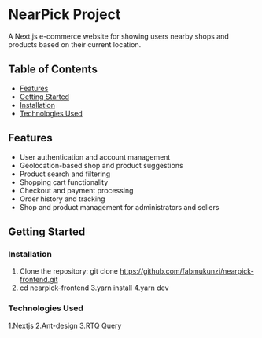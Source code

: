 # NearPick Project

A Next.js e-commerce website for showing users nearby shops and products based on their current location.

## Table of Contents

- [Features](#features)
- [Getting Started](#getting-started)
- [Installation](#installation)
- [Technologies Used](#technologies-used)

## Features

- User authentication and account management
- Geolocation-based shop and product suggestions
- Product search and filtering
- Shopping cart functionality
- Checkout and payment processing
- Order history and tracking
- Shop and product management for administrators and sellers

## Getting Started


### Installation

1. Clone the repository: git clone https://github.com/fabmukunzi/nearpick-frontend.git
2. cd nearpick-frontend
3.yarn install
4.yarn dev

### Technologies Used

1.Nextjs
2.Ant-design
3.RTQ Query